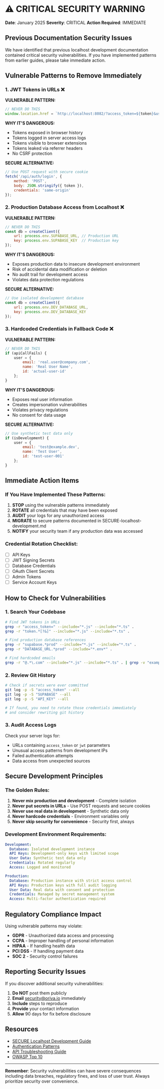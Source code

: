 # ⚠️ CRITICAL SECURITY WARNING

**Date**: January 2025
**Severity**: CRITICAL
**Action Required**: IMMEDIATE

## Previous Documentation Security Issues

We have identified that previous localhost development documentation contained critical security vulnerabilities. If you have implemented patterns from earlier guides, please take immediate action.

## Vulnerable Patterns to Remove Immediately

### 1. JWT Tokens in URLs ❌

**VULNERABLE PATTERN:**
```javascript
// NEVER DO THIS
window.location.href = `http://localhost:8082/?access_token=${token}&user_id=${userId}`;
```

**WHY IT'S DANGEROUS:**
- Tokens exposed in browser history
- Tokens logged in server access logs
- Tokens visible to browser extensions
- Tokens leaked via referrer headers
- No CSRF protection

**SECURE ALTERNATIVE:**
```javascript
// Use POST request with secure cookie
fetch('/api/auth/login', {
    method: 'POST',
    body: JSON.stringify({ token }),
    credentials: 'same-origin'
});
```

### 2. Production Database Access from Localhost ❌

**VULNERABLE PATTERN:**
```javascript
// NEVER DO THIS
const db = createClient({
    url: process.env.SUPABASE_URL, // Production URL
    key: process.env.SUPABASE_KEY  // Production key
});
```

**WHY IT'S DANGEROUS:**
- Exposes production data to insecure development environment
- Risk of accidental data modification or deletion
- No audit trail for development access
- Violates data protection regulations

**SECURE ALTERNATIVE:**
```javascript
// Use isolated development database
const db = createClient({
    url: process.env.DEV_DATABASE_URL,
    key: process.env.DEV_DATABASE_KEY
});
```

### 3. Hardcoded Credentials in Fallback Code ❌

**VULNERABLE PATTERN:**
```javascript
// NEVER DO THIS
if (apiCallFails) {
    user = {
        email: 'real.user@company.com',
        name: 'Real User Name',
        id: 'actual-user-id'
    };
}
```

**WHY IT'S DANGEROUS:**
- Exposes real user information
- Creates impersonation vulnerabilities
- Violates privacy regulations
- No consent for data usage

**SECURE ALTERNATIVE:**
```javascript
// Use synthetic test data only
if (isDevelopment) {
    user = {
        email: 'test@example.dev',
        name: 'Test User',
        id: 'test-user-001'
    };
}
```

## Immediate Action Items

### If You Have Implemented These Patterns:

1. **STOP** using the vulnerable patterns immediately
2. **ROTATE** all credentials that may have been exposed
3. **AUDIT** your logs for any unauthorized access
4. **MIGRATE** to secure patterns documented in SECURE-localhost-development.md
5. **NOTIFY** your security team if any production data was accessed

### Credential Rotation Checklist:

- [ ] API Keys
- [ ] JWT Signing Secrets
- [ ] Database Credentials
- [ ] OAuth Client Secrets
- [ ] Admin Tokens
- [ ] Service Account Keys

## How to Check for Vulnerabilities

### 1. Search Your Codebase

```bash
# Find JWT tokens in URLs
grep -r "access_token=" --include="*.js" --include="*.ts" .
grep -r "token.*[?&]" --include="*.js" --include="*.ts" .

# Find production database references
grep -r "supabase.*prod" --include="*.js" --include="*.ts" .
grep -r "DATABASE_URL.*prod" --include="*.env*" .

# Find hardcoded emails
grep -r "@.*\.com" --include="*.js" --include="*.ts" . | grep -v "example.com"
```

### 2. Review Git History

```bash
# Check if secrets were ever committed
git log -p -S "access_token" --all
git log -p -S "SUPABASE" --all
git log -p -S "API_KEY" --all

# If found, you need to rotate those credentials immediately
# and consider rewriting git history
```

### 3. Audit Access Logs

Check your server logs for:
- URLs containing `access_token` or `jwt` parameters
- Unusual access patterns from development IPs
- Failed authentication attempts
- Data access from unexpected sources

## Secure Development Principles

### The Golden Rules:

1. **Never mix production and development** - Complete isolation
2. **Never put secrets in URLs** - Use POST requests and secure cookies
3. **Never use real data in development** - Synthetic data only
4. **Never hardcode credentials** - Environment variables only
5. **Never skip security for convenience** - Security first, always

### Development Environment Requirements:

```yaml
Development:
  Database: Isolated development instance
  API Keys: Development-only keys with limited scope
  User Data: Synthetic test data only
  Credentials: Rotated regularly
  Access: Logged and monitored

Production:
  Database: Production instance with strict access control
  API Keys: Production keys with full audit logging
  User Data: Real data with consent and protection
  Credentials: Managed by secret management system
  Access: Multi-factor authentication required
```

## Regulatory Compliance Impact

Using vulnerable patterns may violate:
- **GDPR** - Unauthorized data access and processing
- **CCPA** - Improper handling of personal information
- **HIPAA** - If handling health data
- **PCI DSS** - If handling payment data
- **SOC 2** - Security control failures

## Reporting Security Issues

If you discover additional security vulnerabilities:

1. **Do NOT** post them publicly
2. **Email** security@oriva.io immediately
3. **Include** steps to reproduce
4. **Provide** your contact information
5. **Allow** 90 days for fix before disclosure

## Resources

- [SECURE Localhost Development Guide](./SECURE-localhost-development.md)
- [Authentication Patterns](./authentication-patterns.md)
- [API Troubleshooting Guide](./api-troubleshooting-guide.md)
- [OWASP Top 10](https://owasp.org/www-project-top-ten/)

---

**Remember**: Security vulnerabilities can have severe consequences including data breaches, regulatory fines, and loss of user trust. Always prioritize security over convenience.